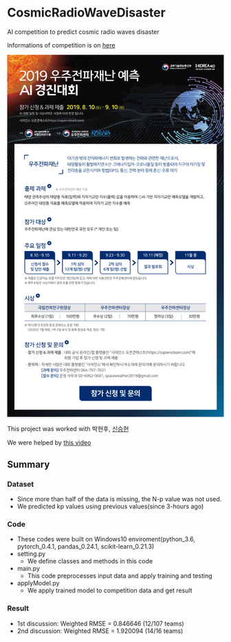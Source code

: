 # CosmicRadioWaveDisaster
AI competition to predict cosmic radio waves disaster

Informations of competition is on [here](https://sapiensteam.com/make/contestDetail.do?contestId=23)

![공모전 포스터](./우주전파재난_예측_공모전.jpg)

This project was worked with 박현후, [신승헌](https://github.com/Seungheon-Shin)

We were helped by [this video](https://www.youtube.com/watch?v=javWSq-5xzw)

## Summary

### Dataset
* Since more than half of the data is missing, the N-p value was not used.
* We predicted kp values using previous values(since 3-hours ago)

### Code
* These codes were built on Windows10 enviroment(python_3.6, pytorch_0.4.1, pandas_0.24.1, scikit-learn_0.21.3)
* setting.py
    * We define classes and methods in this code
* main.py
    * This code preprocesses input data and apply training and testing
* applyModel.py
    * We apply trained model to competition data and get result
    
### Result
* 1st discussion: Weighted RMSE = 0.846646 (12/107 teams)
* 2nd discussion: Weighted RMSE = 1.920094 (14/16 teams)
